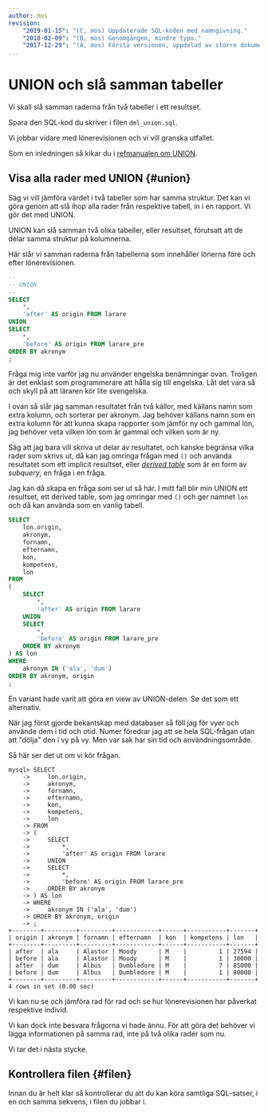 ```yaml
---
author: mos
revision:
    "2019-01-15": "(C, mos) Uppdaterade SQL-koden med namngivning."
    "2018-02-09": "(B, mos) Genomgången, mindre typo."
    "2017-12-29": "(A, mos) Första versionen, uppdelad av större dokument."
...
```

UNION och slå samman tabeller
==================================

Vi skall slå samman raderna från två tabeller i ett resultset.

Spara den SQL-kod du skriver i filen `dml_union.sql`.

Vi jobbar vidare med lönerevisionen och vi vill granska utfallet.

Som en inledningen så kikar du i [refmanualen om UNION](https://dev.mysql.com/doc/refman/8.0/en/union.html).



Visa alla rader med UNION {#union}
----------------------------------

Säg vi vill jämföra värdet i två tabeller som har samma struktur. Det kan vi göra genom att slå ihop alla rader från respektive tabell, in i en rapport. Vi gör det med UNION.

UNION kan slå samman två olika tabeller, eller resultset, förutsatt att de delar samma struktur på kolumnerna.

Här slår vi samman raderna från tabellerna som innehåller lönerna före och efter lönerevisionen.

```sql
--
-- UNION
--
SELECT
	*,
	'after' AS origin FROM larare
UNION
SELECT
	*,
	'before' AS origin FROM larare_pre
ORDER BY akronym
;
```

Fråga mig inte varför jag nu använder engelska benämningar ovan. Troligen är det enklast som programmerare att hålla sig till engelska. Låt det vara så och skyll på att läraren kör lite svengelska.

I ovan så slår jag samman resultatet från två källor, med källans namn som extra kolumn, och sorterar per akronym. Jag behöver källans namn som en extra kolumn för att kunna skapa rapporter som jämför ny och gammal lön, jag behöver veta vilken lön som är gammal och vilken som är ny.

Säg att jag bara vill skriva ut delar av resultatet, och kanske begränsa vilka rader som skrivs ut, då kan jag omringa frågan med `()` och använda resultatet som ett implicit resultset, eller [_derived table_](https://dev.mysql.com/doc/refman/8.0/en/derived-tables.html) som är en form av _subquery_, en fråga i en fråga.

Jag kan då skapa en fråga som ser ut så här. I mitt fall blir min UNION ett resultset, ett derived table, som jag omringar med `()` och ger namnet `lon` och då kan använda som en vanlig tabell.

```sql
SELECT
	lon.origin,
    akronym,
    fornamn,
    efternamn,
    kon,
    kompetens,
    lon
FROM
(
	SELECT
		*,
		'after' AS origin FROM larare
	UNION
	SELECT
		*,
		'before' AS origin FROM larare_pre
	ORDER BY akronym
) AS lon
WHERE
	akronym IN ('ala', 'dum')
ORDER BY akronym, origin
;
```

En variant hade varit att göra en view av UNION-delen. Se det som ett alternativ.

När jag först gjorde bekantskap med databaser så föll jag för vyer och använde dem i tid och otid. Numer föredrar jag att se hela SQL-frågan utan att "dölja" den i vy på vy. Men var sak har sin tid och användningsområde.

Så här ser det ut om vi kör frågan.

```text
mysql> SELECT
    ->     lon.origin,
    ->     akronym,
    ->     fornamn,
    ->     efternamn,
    ->     kon,
    ->     kompetens,
    ->     lon
    -> FROM
    -> (
    ->     SELECT
    ->         *,
    ->         'after' AS origin FROM larare
    ->     UNION
    ->     SELECT
    ->         *,
    ->         'before' AS origin FROM larare_pre
    ->     ORDER BY akronym
    -> ) AS lon
    -> WHERE
    ->     akronym IN ('ala', 'dum')
    -> ORDER BY akronym, origin
    -> ;
+--------+---------+---------+------------+------+-----------+-------+
| origin | akronym | fornamn | efternamn  | kon  | kompetens | lon   |
+--------+---------+---------+------------+------+-----------+-------+
| after  | ala     | Alastor | Moody      | M    |         1 | 27594 |
| before | ala     | Alastor | Moody      | M    |         1 | 30000 |
| after  | dum     | Albus   | Dumbledore | M    |         7 | 85000 |
| before | dum     | Albus   | Dumbledore | M    |         1 | 80000 |
+--------+---------+---------+------------+------+-----------+-------+
4 rows in set (0.00 sec)
```

Vi kan nu se och jämföra rad för rad och se hur lönerevisionen har påverkat respektive individ.

Vi kan dock inte besvara frågorna vi hade ännu. För att göra det behöver vi lägga informationen på samma rad, inte på två olika rader som nu.

Vi tar det i nästa stycke.



Kontrollera filen {#filen}
----------------------------------

Innan du är helt klar så kontrollerar du att du kan köra samtliga SQL-satser, i en och samma sekvens, i filen du jobbar i.
